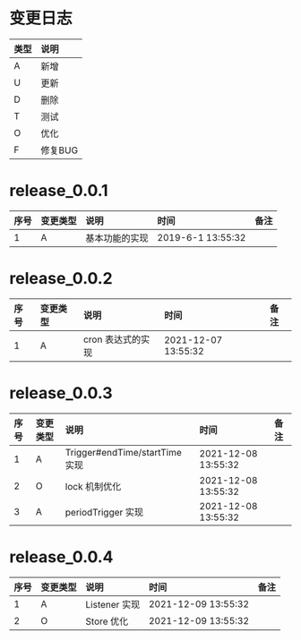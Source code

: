 # 变更日志

| 类型 | 说明 |
|:----|:----|
| A | 新增 |
| U | 更新 |
| D | 删除 |
| T | 测试 |
| O | 优化 |
| F | 修复BUG |

# release_0.0.1

| 序号 | 变更类型 | 说明 | 时间 | 备注 |
|:---|:---|:---|:---|:--|
| 1 | A | 基本功能的实现 | 2019-6-1 13:55:32 | |

# release_0.0.2

| 序号 | 变更类型 | 说明 | 时间 | 备注 |
|:---|:---|:---|:---|:--|
| 1 | A | cron 表达式的实现 | 2021-12-07 13:55:32 | |

# release_0.0.3

| 序号 | 变更类型 | 说明 | 时间 | 备注 |
|:---|:---|:---|:---|:--|
| 1 | A | Trigger#endTime/startTime 实现 | 2021-12-08 13:55:32 | |
| 2 | O | lock 机制优化 | 2021-12-08 13:55:32 | |
| 3 | A | periodTrigger 实现 | 2021-12-08 13:55:32 | |

# release_0.0.4

| 序号 | 变更类型 | 说明 | 时间 | 备注 |
|:---|:---|:---|:---|:--|
| 1 | A | Listener 实现 | 2021-12-09 13:55:32 | |
| 2 | O | Store 优化 | 2021-12-09 13:55:32 | |
